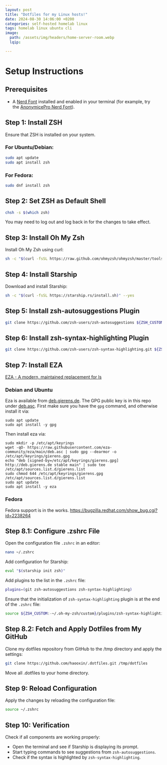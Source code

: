 ```yaml
---
layout: post
title: "Dotfiles for my Linux hosts!"
date: 2024-08-30 14:06:00 +0200
categories: self-hosted homelab linux
tags: homelab linux ubuntu cli
image:
  path: /assets/img/headers/home-server-room.webp
  lqip: 

---
```


# Setup Instructions

## Prerequisites
- A [Nerd Font](https://www.nerdfonts.com/) installed and enabled in your terminal (for example, try the [AnonymicePro Nerd Font](https://www.nerdfonts.com/font-downloads)).

## Step 1: Install ZSH
Ensure that ZSH is installed on your system.

### For Ubuntu/Debian:
```bash
sudo apt update
sudo apt install zsh
```

### For Fedora:
```bash
sudo dnf install zsh
```

## Step 2: Set ZSH as Default Shell
```bash
chsh -s $(which zsh)
```
You may need to log out and log back in for the changes to take effect.

## Step 3: Install Oh My Zsh
Install Oh My Zsh using curl:
```bash
sh -c "$(curl -fsSL https://raw.github.com/ohmyzsh/ohmyzsh/master/tools/install.sh)"
```

## Step 4: Install Starship
Download and install Starship:
```bash
sh -c "$(curl -fsSL https://starship.rs/install.sh)" --yes
```

## Step 5: Install zsh-autosuggestions Plugin
```bash
git clone https://github.com/zsh-users/zsh-autosuggestions ${ZSH_CUSTOM:-~/.oh-my-zsh/custom}/plugins/zsh-autosuggestions
```

## Step 6: Install zsh-syntax-highlighting Plugin
```bash
git clone https://github.com/zsh-users/zsh-syntax-highlighting.git ${ZSH_CUSTOM:-~/.oh-my-zsh/custom}/plugins/zsh-syntax-highlighting
```

## Step 7: Install EZA
[EZA - A modern, maintained replacement for ls](https://eza.rocks/)

### Debian and Ubuntu
Eza is available from [deb.gierens.de](http://deb.gierens.de/). The GPG public key is in this repo under [deb.asc](https://eza.rocks/deb.asc).
First make sure you have the `gpg` command, and otherwise install it via:

```
sudo apt update
sudo apt install -y gpg
```

Then install eza via:

```
sudo mkdir -p /etc/apt/keyrings
wget -qO- https://raw.githubusercontent.com/eza-community/eza/main/deb.asc | sudo gpg --dearmor -o /etc/apt/keyrings/gierens.gpg
echo "deb [signed-by=/etc/apt/keyrings/gierens.gpg] http://deb.gierens.de stable main" | sudo tee /etc/apt/sources.list.d/gierens.list
sudo chmod 644 /etc/apt/keyrings/gierens.gpg /etc/apt/sources.list.d/gierens.list
sudo apt update
sudo apt install -y eza
```

### Fedora
Fedora support is in the works.
https://bugzilla.redhat.com/show_bug.cgi?id=2238264

## Step 8.1: Configure .zshrc File
Open the configuration file `.zshrc` in an editor:
```bash
nano ~/.zshrc
```

Add configuration for Starship:
```bash
eval "$(starship init zsh)"
```

Add plugins to the list in the `.zshrc` file:
```bash
plugins=(git zsh-autosuggestions zsh-syntax-highlighting)
```

Ensure that the initialization of `zsh-syntax-highlighting` plugin is at the end of the `.zshrc` file:
```bash
source ${ZSH_CUSTOM:-~/.oh-my-zsh/custom}/plugins/zsh-syntax-highlighting/zsh-syntax-highlighting.zsh
```

## Step 8.2: Fetch and Apply Dotfiles from My GitHub
Clone my dotfiles repository from GitHub to the /tmp directory and apply the settings:
```bash
git clone https://github.com/haooxin/.dotfiles.git /tmp/dotfiles
```
Move all .dotfiles to your home directory.

## Step 9: Reload Configuration
Apply the changes by reloading the configuration file:
```bash
source ~/.zshrc
```

## Step 10: Verification
Check if all components are working properly:
- Open the terminal and see if Starship is displaying its prompt.
- Start typing commands to see suggestions from `zsh-autosuggestions`.
- Check if the syntax is highlighted by `zsh-syntax-highlighting`.